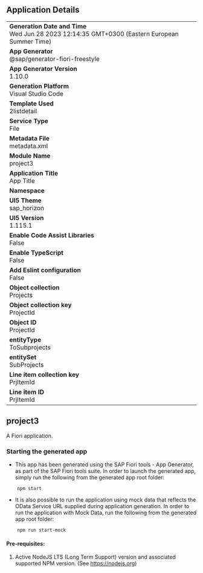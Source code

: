 ## Application Details
|               |
| ------------- |
|**Generation Date and Time**<br>Wed Jun 28 2023 12:14:35 GMT+0300 (Eastern European Summer Time)|
|**App Generator**<br>@sap/generator-fiori-freestyle|
|**App Generator Version**<br>1.10.0|
|**Generation Platform**<br>Visual Studio Code|
|**Template Used**<br>2listdetail|
|**Service Type**<br>File|
|**Metadata File**<br>metadata.xml
|**Module Name**<br>project3|
|**Application Title**<br>App Title|
|**Namespace**<br>|
|**UI5 Theme**<br>sap_horizon|
|**UI5 Version**<br>1.115.1|
|**Enable Code Assist Libraries**<br>False|
|**Enable TypeScript**<br>False|
|**Add Eslint configuration**<br>False|
|**Object collection**<br>Projects|
|**Object collection key**<br>ProjectId|
|**Object ID**<br>ProjectId|
|**entityType**<br>ToSubprojects|
|**entitySet**<br>SubProjects|
|**Line item collection key**<br>PrjItemId|
|**Line item ID**<br>PrjItemId|

## project3

A Fiori application.

### Starting the generated app

-   This app has been generated using the SAP Fiori tools - App Generator, as part of the SAP Fiori tools suite.  In order to launch the generated app, simply run the following from the generated app root folder:

```
    npm start
```

- It is also possible to run the application using mock data that reflects the OData Service URL supplied during application generation.  In order to run the application with Mock Data, run the following from the generated app root folder:

```
    npm run start-mock
```

#### Pre-requisites:

1. Active NodeJS LTS (Long Term Support) version and associated supported NPM version.  (See https://nodejs.org)


